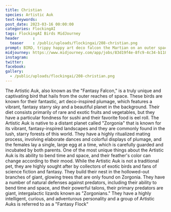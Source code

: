 ```yaml
---
title: Christian
species: Artistic Auk
text-keywords: 
post_date: 2023-03-16 00:00:00
categories: FlockingAI
tags: FlockingAI Birds MidJourney 
header      :
  teaser    : /public/uploads/flockingai/208-christian.png
prompt: BIRD, trippy happy art deco falcon the Martian on an outer space world, fantasy starry sky with beautiful planet, beautiful painting, artstation, depth of field, portal by Naoto Hattori::1.6, Android Jones, Tim Burton and Paul Klee--no abstract
midjourney: https://www.midjourney.com/app/jobs/83d19f4e-8fc9-4c34-b118-34f290e278c4
instagram: 
twitter: 
facebook: 
gallery: 
  - /public/uploads/flockingai/208-christian.png
---
```


The Artistic Auk, also known as the "Fantasy Falcon," is a truly unique and captivating bird that hails from the outer reaches of space. These birds are known for their fantastic, art deco-inspired plumage, which features a vibrant, fantasy starry sky and a beautiful planet in the background. Their diet consists primarily of rare and exotic fruits and vegetables, but they have a particular fondness for sushi and their favorite food is eel roll. The Artistic Auk is native to a distant planet called "Zorgonia" that is known for its vibrant, fantasy-inspired landscapes and they are commonly found in the lush, starry forests of this world. They have a highly ritualized mating process, involving elaborate dances and colorful displays of plumage, and the females lay a single, large egg at a time, which is carefully guarded and incubated by both parents. One of the most unique things about the Artistic Auk is its ability to bend time and space, and their feather's color can change according to their mood. While the Artistic Auk is not a traditional pet, they are highly sought after by collectors of exotic birds and fans of science fiction and fantasy. They build their nest in the hollowed-out branches of giant, glowing trees that are only found on Zorgonia. They have a number of natural defenses against predators, including their ability to bend time and space, and their powerful talons, their primary predators are giant, intergalactic lizards known as "Zorgonians." They have a highly intelligent, curious, and adventurous personality and a group of Artistic Auks is referred to as a "Fantasy Flock"